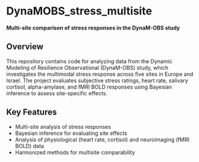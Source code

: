 # DynaMOBS_stress_multisite  
**Multi-site comparison of stress responses in the DynaM-OBS study**  

## Overview  
This repository contains code for analyzing data from the Dynamic Modeling of Resilience Observational (DynaM-OBS) study, which investigates the multimodal stress response across five sites in Europe and Israel. The project evaluates subjective stress ratings, heart rate, salivary cortisol, alpha-amylase, and fMRI BOLD responses using Bayesian inference to assess site-specific effects.  

## Key Features  
- Multi-site analysis of stress responses  
- Bayesian inference for evaluating site effects  
- Analysis of physiological (heart rate, cortisol) and neuroimaging (fMRI BOLD) data  
- Harmonized methods for multisite comparability
